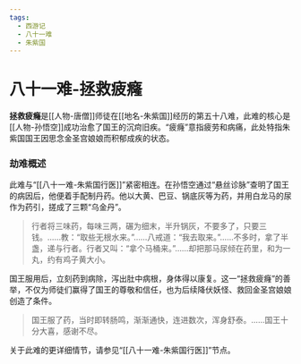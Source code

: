 ```yaml
---
tags:
  - 西游记
  - 八十一难
  - 朱紫国
---
```

# 八十一难-拯救疲癃

**拯救疲癃**是[[人物-唐僧]]师徒在[[地名-朱紫国]]经历的第五十八难，此难的核心是[[人物-孙悟空]]成功治愈了国王的沉疴旧疾。“疲癃”意指疲劳和病痛，此处特指朱紫国国王因思念金圣宫娘娘而积郁成疾的状态。

### **劫难概述**
此难与“[[八十一难-朱紫国行医]]”紧密相连。在孙悟空通过“悬丝诊脉”查明了国王的病因后，他便着手配制丹药。他以大黄、巴豆、锅底灰等为药，并用白龙马的尿作为药引，搓成了三颗“乌金丹”。
> 行者将三味药，每味三两，碾为细末，半升锅灰，不要多了，只要三钱。……教：“取些无根水来。”……八戒道：“我去取来。”……不多时，拿了半盏，递与行者。行者又叫：“拿个马桶来。”……却把那马尿倾在药里，和为一丸，约有鸡子黄大小。

国王服用后，立刻药到病除，泻出肚中病根，身体得以康复。这一“拯救疲癃”的善举，不仅为师徒们赢得了国王的尊敬和信任，也为后续降伏妖怪、救回金圣宫娘娘创造了条件。
> 国王服了药，当时即转肠鸣，渐渐通快，连进数次，浑身舒泰。……国王十分大喜，感谢不尽。

关于此难的更详细情节，请参见“[[八十一难-朱紫国行医]]”节点。
